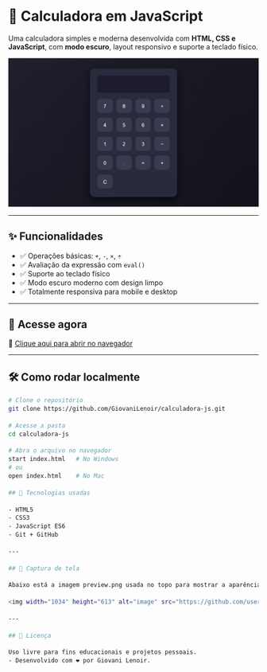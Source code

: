 # 🧮 Calculadora em JavaScript

Uma calculadora simples e moderna desenvolvida com **HTML, CSS e JavaScript**, com **modo escuro**, layout responsivo e suporte a teclado físico.

![Preview da Calculadora](preview.png)

---

## ✨ Funcionalidades

- ✅ Operações básicas: `+`, `-`, `×`, `÷`
- ✅ Avaliação da expressão com `eval()`
- ✅ Suporte ao teclado físico
- ✅ Modo escuro moderno com design limpo
- ✅ Totalmente responsiva para mobile e desktop

---

## 🚀 Acesse agora

🔗 [Clique aqui para abrir no navegador](https://GiovaniLenoir.github.io/calculadora-js)

---

## 🛠️ Como rodar localmente

```bash
# Clone o repositório
git clone https://github.com/GiovaniLenoir/calculadora-js.git

# Acesse a pasta
cd calculadora-js

# Abra o arquivo no navegador
start index.html   # No Windows
# ou
open index.html    # No Mac

## 🧪 Tecnologias usadas

- HTML5
- CSS3
- JavaScript ES6
- Git + GitHub

---

## 📸 Captura de tela

Abaixo está a imagem preview.png usada no topo para mostrar a aparência da calculadora.

<img width="1034" height="613" alt="image" src="https://github.com/user-attachments/assets/19bbf7be-6910-4a36-9c52-e3b14a52917d" />

---

## 📄 Licença

Uso livre para fins educacionais e projetos pessoais.
- Desenvolvido com ❤️ por Giovani Lenoir.
